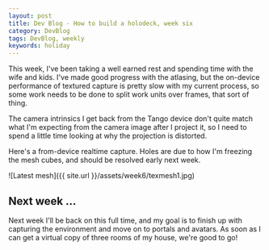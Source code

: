 ```yaml
---
layout: post
title: Dev Blog - How to build a holodeck, week six
category: DevBlog
tags: DevBlog, weekly
keywords: holiday
---
```


This week, I've been taking a well earned rest and spending time with the wife and kids.
I've made good progress with the atlasing, but the on-device performance of textured
capture is pretty slow with my current process, so some work needs to be done
to split work units over frames, that sort of thing.

The camera intrinsics I get back from the Tango device don't quite match what I'm expecting
from the camera image after I project it, so I need to spend a little time looking at
why the projection is distorted.

Here's a from-device realtime capture. Holes are due to how I'm freezing the mesh cubes, and
should be resolved early next week.

![Latest mesh]({{ site.url }}/assets/week6/texmesh1.jpg)

## Next week ...

Next week I'll be back on this full time, and my goal is to finish up with capturing
the environment and move on to portals and avatars. As soon as I can get a virtual copy
of three rooms of my house, we're good to go!



